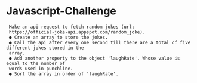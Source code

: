 # Javascript-Challenge
     Make an api request to fetch random jokes (url:
     https://official-joke-api.appspot.com/random_joke).
     ● Create an array to store the jokes.
     ● Call the api after every one second till there are a total of five different jokes stored in the
     array.
     ● Add another property to the object 'laughRate'. Whose value is equal to the number of
     words used in punchline.
     ● Sort the array in order of 'laughRate'.
